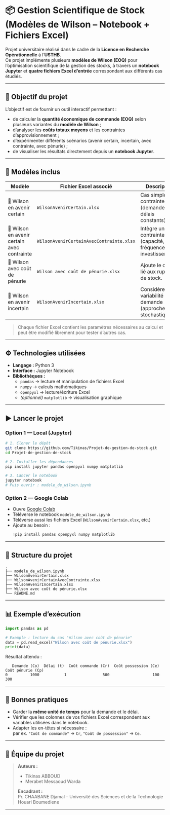 # 📦 Gestion Scientifique de Stock (Modèles de Wilson – Notebook + Fichiers Excel)

Projet universitaire réalisé dans le cadre de la **Licence en Recherche Opérationnelle** à l’**USTHB**.  
Ce projet implémente plusieurs **modèles de Wilson (EOQ)** pour l’optimisation scientifique de la gestion des stocks, à travers un **notebook Jupyter** et **quatre fichiers Excel d’entrée** correspondant aux différents cas étudiés.

---

## 🧠 Objectif du projet

L’objectif est de fournir un outil interactif permettant :
- de calculer la **quantité économique de commande (EOQ)** selon plusieurs variantes du **modèle de Wilson** ;
- d’analyser les **coûts totaux moyens** et les contraintes d’approvisionnement ;
- d’expérimenter différents scénarios (avenir certain, incertain, avec contrainte, avec pénurie) ;
- de visualiser les résultats directement depuis un **notebook Jupyter**.

---

## 🧮 Modèles inclus

| Modèle | Fichier Excel associé | Description |
|--------|------------------------|--------------|
| 🔹 Wilson en avenir certain | `WilsonAvenirCertain.xlsx` | Cas simple sans contrainte (demande et délais constants). |
| 🔹 Wilson en avenir certain avec contrainte | `WilsonAvenirCertainAvecContrainte.xlsx` | Intègre une contrainte (capacité, fréquence ou investissement). |
| 🔹 Wilson avec coût de pénurie | `Wilson avec coût de pénurie.xlsx` | Ajoute le coût lié aux ruptures de stock. |
| 🔹 Wilson en avenir incertain | `WilsonAvenirIncertain.xlsx` | Considère la variabilité de la demande (approche stochastique). |

> Chaque fichier Excel contient les paramètres nécessaires au calcul et peut être modifié librement pour tester d’autres cas.

---

## ⚙️ Technologies utilisées

- **Langage :** Python 3  
- **Interface :** Jupyter Notebook  
- **Bibliothèques :**
  - `pandas` → lecture et manipulation de fichiers Excel  
  - `numpy` → calculs mathématiques  
  - `openpyxl` → lecture/écriture Excel  
  - *(optionnel)* `matplotlib` → visualisation graphique  

---

## ▶️ Lancer le projet

### Option 1 — Local (Jupyter)
```bash
# 1. Cloner le dépôt
git clone https://github.com/Tikinas/Projet-de-gestion-de-stock.git
cd Projet-de-gestion-de-stock

# 2. Installer les dépendances
pip install jupyter pandas openpyxl numpy matplotlib

# 3. Lancer le notebook
jupyter notebook
# Puis ouvrir : modele_de_wilson.ipynb
```

### Option 2 — Google Colab
- Ouvre [Google Colab](https://colab.research.google.com)
- Téléverse le notebook `modele_de_wilson.ipynb`
- Téléverse aussi les fichiers Excel (`WilsonAvenirCertain.xlsx`, etc.)
- Ajoute au besoin :
  ```python
  !pip install pandas openpyxl numpy matplotlib
  ```

---

## 📂 Structure du projet

```
.
├── modele_de_wilson.ipynb
├── WilsonAvenirCertain.xlsx
├── WilsonAvenirCertainAvecContrainte.xlsx
├── WilsonAvenirIncertain.xlsx
├── Wilson avec coût de pénurie.xlsx
└── README.md
```

---

## 📊 Exemple d’exécution

```python
import pandas as pd

# Exemple : lecture du cas "Wilson avec coût de pénurie"
data = pd.read_excel("Wilson avec coût de pénurie.xlsx")
print(data)
```

Résultat attendu :
```
   Demande (Co)  Délai (t)  Coût commande (Cr)  Coût possession (Ce)  Coût pénurie (Cp)
0          1000           1                500                   100                300
```

---

## 🧩 Bonnes pratiques

- Garder la **même unité de temps** pour la demande et le délai.  
- Vérifier que les colonnes de vos fichiers Excel correspondent aux variables utilisées dans le notebook.  
- Adapter les en-têtes si nécessaire :  
  par ex. `"Coût de commande"` → `Cr`, `"Coût de possession"` → `Ce`.  

---

## 👥 Équipe du projet

> **Auteurs :**  
> - Tikinas ABBOUD  
> - Merabet Messaoud Warda  
>
> **Encadrant :**  
> Pr. CHAABANE Djamal – Université des Sciences et de la Technologie Houari Boumediene  

---
